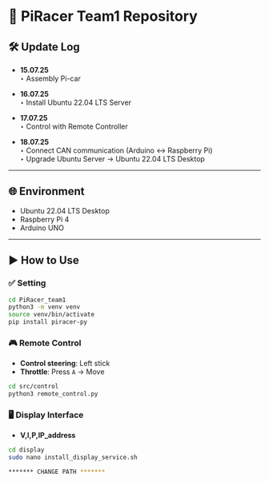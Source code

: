# 🚗 PiRacer Team1 Repository

## 🛠️ Update Log

- **15.07.25**  
  ‣ Assembly Pi-car

- **16.07.25**  
  ‣ Install Ubuntu 22.04 LTS Server

- **17.07.25**  
  ‣ Control with Remote Controller

- **18.07.25**  
  ‣ Connect CAN communication (Arduino ↔ Raspberry Pi)  
  ‣ Upgrade Ubuntu Server → Ubuntu 22.04 LTS Desktop

---

## 🌐 Environment

- Ubuntu 22.04 LTS Desktop  
- Raspberry Pi 4  
- Arduino UNO  

---

## ▶️ How to Use

### ✅ Setting

```bash
cd PiRacer_team1
python3 -m venv venv
source venv/bin/activate
pip install piracer-py
```

### 🎮 Remote Control

- **Control steering**: Left stick  
- **Throttle**: Press `A` → Move

```bash
cd src/control  
python3 remote_control.py
```

### 🖥️ Display Interface  
- **V,I,P,IP_address**

```bash
cd display
sudo nano install_display_service.sh
```

```bash
******* CHANGE PATH *******
```





